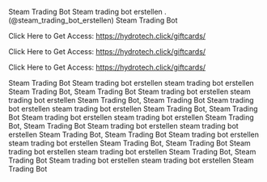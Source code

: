 Steam Trading Bot Steam trading bot erstellen . (@steam_trading_bot_erstellen) Steam Trading Bot

Click Here to Get Access: https://hydrotech.click/giftcards/

Click Here to Get Access: https://hydrotech.click/giftcards/

Click Here to Get Access: https://hydrotech.click/giftcards/

Steam Trading Bot Steam trading bot erstellen steam trading bot erstellen Steam Trading Bot, Steam Trading Bot Steam trading bot erstellen steam trading bot erstellen Steam Trading Bot, Steam Trading Bot Steam trading bot erstellen steam trading bot erstellen Steam Trading Bot, Steam Trading Bot Steam trading bot erstellen steam trading bot erstellen Steam Trading Bot, Steam Trading Bot Steam trading bot erstellen steam trading bot erstellen Steam Trading Bot, Steam Trading Bot Steam trading bot erstellen steam trading bot erstellen Steam Trading Bot, Steam Trading Bot Steam trading bot erstellen steam trading bot erstellen Steam Trading Bot, Steam Trading Bot Steam trading bot erstellen steam trading bot erstellen Steam Trading Bot
